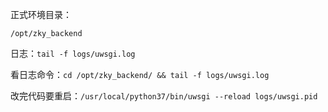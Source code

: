 
正式环境目录：  

`/opt/zky_backend`   

日志：`tail -f logs/uwsgi.log`   

看日志命令：`cd /opt/zky_backend/ && tail -f logs/uwsgi.log`  

改完代码要重启：`/usr/local/python37/bin/uwsgi --reload logs/uwsgi.pid`   

